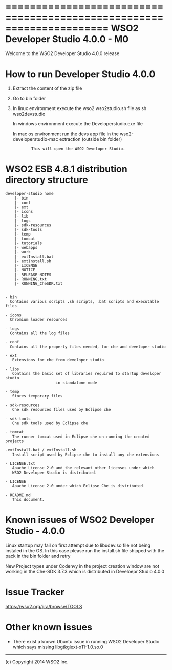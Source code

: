 =====================================================================
  WSO2 Developer Studio 4.0.0 - M0
=====================================================================

Welcome to the WSO2 Developer Studio 4.0.0 release

How to run Developer Studio 4.0.0
=============================================

1) Extract the content of the zip file

2) Go to bin folder

3) In linux environment execute the wso2 wso2studio.sh file as sh wso2devstudio

   In windows environment execute the Developerstudio.exe file

   In mac os environment run the devs app file in the wso2-developerstudio-mac extraction (outside bin folder)

               This will open the WSO2 Developer Studio.


WSO2 ESB 4.8.1 distribution directory structure
=============================================
	developer-studio home
		|- bin
        |- conf
        |- ext
        |- icons
        |- lib
        |- logs
        |- sdk-resources
        |- sdk-tools
        |- temp
        |- tomcat
        |- tutorials
        |- webapps
        |- work
        |- extInstall.bat
        |- extInstall.sh
        |- LICENSE
        |- NOTICE
        |- RELEASE-NOTES
        |- RUNNING.txt
        |- RUNNING_CheSDK.txt
		

    - bin
	  Contains various scripts .sh scripts, .bat scripts and executable files

    - icons
	  Chromium loader resources

    - logs
	  Contains all the log files
   
    - conf
	  Contains all the property files needed, for che and developer studio

    - ext
	   Extensions for che from developer studio

    - libs
       Contains the basic set of libraries required to startup developer studio
	                      in standalone mode

    - temp
	   Stores temporary files

	- sdk-resources
	   Che sdk resources files used by Eclipse che

	- sdk-tools
       Che sdk tools used by Eclipse che

    - tomcat
       The runner tomcat used in Eclipse che on running the created projects

    -extInstall.bat / extInstall.sh
       Install script used by Eclipse che to install any che extensions

    - LICENSE.txt
	   Apache License 2.0 and the relevant other licenses under which
	   WSO2 Developer Studio is distributed.

	- LICENSE
	   Apache License 2.0 under which Eclipse Che is distributed

    - README.md
	   This document.


Known issues of WSO2 Developer Studio - 4.0.0
==========================================


Linux startup may fail on first attempt due to libudev.so file not being instaled in the OS.
 In this case please run the install.sh file shipped with the pack in the bin folder and retry

New Project types under Codenvy in the project creation window are not working in the Che-SDK 3.7.3 which is distributed in Develoepr Studio 4.0.0

 

Issue Tracker
==========================================
  
  https://wso2.org/jira/browse/TOOLS

Other known issues
==========================================

  * There exist a known Ubuntu issue in running WSO2 Developer Studio which says missing libgtkglext-x11-1.0.so.0  

--------------------------------------------------------------------------------
(c) Copyright 2014 WSO2 Inc.



